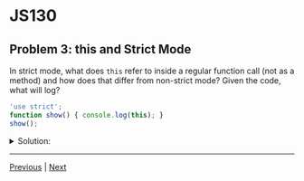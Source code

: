 # JS130
## Problem 3: this and Strict Mode

In strict mode, what does `this` refer to inside a regular function call (not as a method) and how does that differ from non-strict mode? Given the code, what will log?

```javascript
'use strict';
function show() { console.log(this); }
show();
```

<details>
<summary>Solution:</summary>

- In non-strict mode, `this` in a plain function call defaults to the global object (window in browsers).

- In strict mode, `this` is undefined.

- The code logs undefined.

</details>

---

[Previous](02.md) | [Next](04.md)